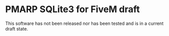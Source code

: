 # PMARP SQLite3 for FiveM draft

This software has not been released nor has been tested and is in a current draft state.